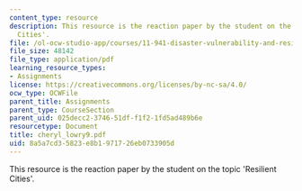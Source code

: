 ```yaml
---
content_type: resource
description: This resource is the reaction paper by the student on the topic 'Resilient
  Cities'.
file: /ol-ocw-studio-app/courses/11-941-disaster-vulnerability-and-resilience-spring-2005/8a5a7cd35823e8b1971726eb0733905d_cheryl_lowry9.pdf
file_size: 48142
file_type: application/pdf
learning_resource_types:
- Assignments
license: https://creativecommons.org/licenses/by-nc-sa/4.0/
ocw_type: OCWFile
parent_title: Assignments
parent_type: CourseSection
parent_uid: 025decc2-3746-51df-f1f2-1fd5ad489b6e
resourcetype: Document
title: cheryl_lowry9.pdf
uid: 8a5a7cd3-5823-e8b1-9717-26eb0733905d
---
```

This resource is the reaction paper by the student on the topic 'Resilient Cities'.
